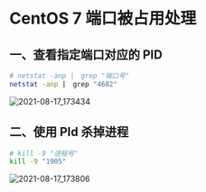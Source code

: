 # CentOS 7 端口被占用处理

## 一、查看指定端口对应的 PID

```bash
# netstat -anp |　grep "端口号"
netstat -anp |　grep "4682"
```

![2021-08-17_173434](https://img.qinweizhao.com/2021/08/2021-08-17_173434.png)

## 二、使用 PId 杀掉进程

```bash
# kill -9 "进程号"
kill -9 "1905"
```

![2021-08-17_173806](https://img.qinweizhao.com/2021/08/2021-08-17_173806.png)
